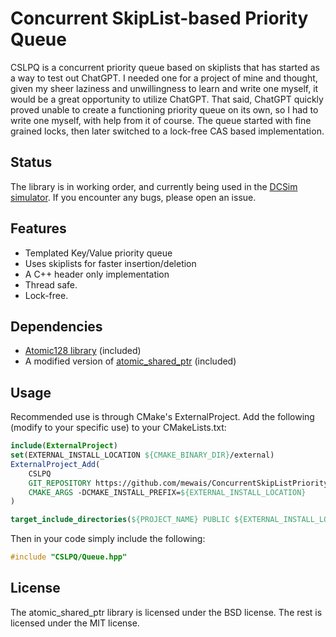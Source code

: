 # Concurrent SkipList-based Priority Queue
CSLPQ is a concurrent priority queue based on skiplists that has started as a way to test out ChatGPT. 
I needed one for a project of mine and thought, given my sheer laziness and unwillingness to learn and write one myself, it would be a great opportunity to utilize ChatGPT. That said, ChatGPT quickly proved unable to create a functioning priority queue on its own, so I had to write one myself, with help from it of course.
The queue started with fine grained locks, then later switched to a lock-free CAS based implementation.

## Status
The library is in working order, and currently being used in the [DCSim simulator](https://github.com/DCArch/DCSim). If you encounter any bugs, please open an issue.

## Features
- Templated Key/Value priority queue
- Uses skiplists for faster insertion/deletion
- A C++ header only implementation
- Thread safe.
- Lock-free.

## Dependencies
- [Atomic128 library](https://github.com/mewais/Atomic128) (included)
- A modified version of [atomic_shared_ptr](https://github.com/anthonywilliams/atomic_shared_ptr) (included)

## Usage
Recommended use is through CMake's ExternalProject. Add the following (modify to your specific use) to your CMakeLists.txt:
```cmake
include(ExternalProject)
set(EXTERNAL_INSTALL_LOCATION ${CMAKE_BINARY_DIR}/external)
ExternalProject_Add(
    CSLPQ
    GIT_REPOSITORY https://github.com/mewais/ConcurrentSkipListPriorityQueue
    CMAKE_ARGS -DCMAKE_INSTALL_PREFIX=${EXTERNAL_INSTALL_LOCATION}
)

target_include_directories(${PROJECT_NAME} PUBLIC ${EXTERNAL_INSTALL_LOCATION}/include)
```

Then in your code simply include the following:
```cpp
#include "CSLPQ/Queue.hpp"
```

## License
The atomic_shared_ptr library is licensed under the BSD license. The rest is licensed under the MIT license.
